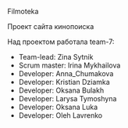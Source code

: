Filmoteka

Проект сайта кинопоиска

Над проектом работала team-7:

- Team-lead: Zina Sytnik
- Scrum master: Irina Mykhailova
- Developer: Anna_Chumakova
- Developer: Kristian Dziamka
- Developer: Oksana Bulakh
- Developer: Larysa Tymoshyna
- Developer: Oksana Luka
- Developer: Oleh Lavrenko
